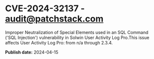 # CVE-2024-32137 - audit@patchstack.com

Improper Neutralization of Special Elements used in an SQL Command ('SQL Injection') vulnerability in Solwin User Activity Log Pro.This issue affects User Activity Log Pro: from n/a through 2.3.4.



**Publish date:** 2024-04-15
